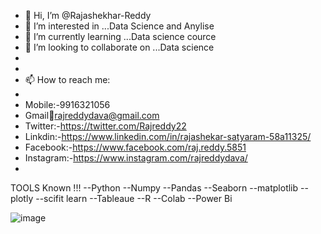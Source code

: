 - 👋 Hi, I’m @Rajashekhar-Reddy
- 👀 I’m interested in ...Data Science and Anylise
- 🌱 I’m currently learning ...Data science cource
- 💞️ I’m looking to collaborate on ...Data science
- 
-
-  📫 How to reach me:
-  
-  Mobile:-9916321056
-  Gmail📧rajreddydava@gmail.com
-  Twitter:-https://twitter.com/Rajreddy22
-  Linkdin:-https://www.linkedin.com/in/rajashekar-satyaram-58a11325/
-  Facebook:-https://www.facebook.com/raj.reddy.5851
-  Instagram:-https://www.instagram.com/rajreddydava/
- 
TOOLS Known !!!
--Python
--Numpy
--Pandas
--Seaborn
--matplotlib
--plotly
--scifit learn
--Tableaue
--R
--Colab
--Power Bi

![image](https://user-images.githubusercontent.com/87597168/167127229-447544a8-3d0d-434b-bd8e-97c19d4050ba.png)



<!---
Rajshekhar-Reddy1/Rajshekhar-Reddy1 is a ✨ special ✨ repository because its `README.md` (this file) appears on your GitHub profile.
You can click the Preview link to take a look at your changes.
--->
